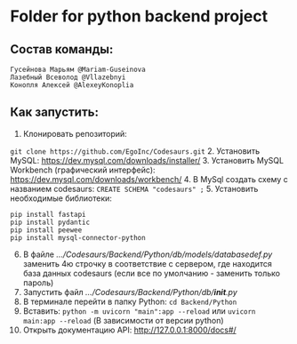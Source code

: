 # Folder for python backend project 
## Состав команды:
```
Гусейнова Марьям @Mariam-Guseinova
Лазебный Всеволод @Vllazebnyi
Конопля Алексей @AlexeyKonoplia
```
## Как запустить:
1. Клонировать репозиторий: 

`git clone https://github.com/EgoInc/Codesaurs.git`
2. Установить MySQL:
https://dev.mysql.com/downloads/installer/
3. Установить MySQL Workbench (графический интерфейс):
https://dev.mysql.com/downloads/workbench/
4. В MySql создать схему  с названием codesaurs:
`CREATE SCHEMA "codesaurs" ;`
5. Установить необходимые библиотеки:
```
pip install fastapi
pip install pydantic
pip install peewee
pip install mysql-connector-python
```
6. В файле _…/Codesaurs/Backend/Python/db/models/databasedef.py_ заменить 4ю строчку в соответствие с сервером, где находится база данных codesaurs (если все по умолчанию - заменить только пароль)
7. Запустить файл _…/Codesaurs/Backend/Python/db/__init__.py_
8. В терминале перейти в папку Python:
`cd Backend/Python`
9. Вставить:
`python -m uvicorn "main":app --reload`
или
`uvicorn main:app --reload`
(В зависимости от версии python)
10. Открыть документацию API:
http://127.0.0.1:8000/docs#/
